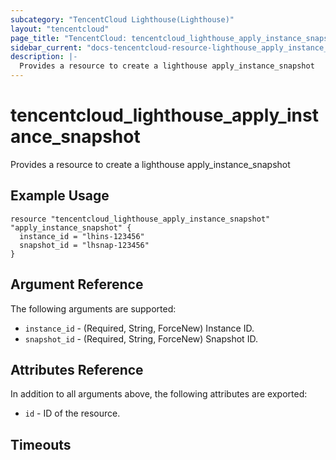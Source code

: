 ```yaml
---
subcategory: "TencentCloud Lighthouse(Lighthouse)"
layout: "tencentcloud"
page_title: "TencentCloud: tencentcloud_lighthouse_apply_instance_snapshot"
sidebar_current: "docs-tencentcloud-resource-lighthouse_apply_instance_snapshot"
description: |-
  Provides a resource to create a lighthouse apply_instance_snapshot
---
```


# tencentcloud_lighthouse_apply_instance_snapshot

Provides a resource to create a lighthouse apply_instance_snapshot

## Example Usage

```hcl
resource "tencentcloud_lighthouse_apply_instance_snapshot" "apply_instance_snapshot" {
  instance_id = "lhins-123456"
  snapshot_id = "lhsnap-123456"
}
```

## Argument Reference

The following arguments are supported:

* `instance_id` - (Required, String, ForceNew) Instance ID.
* `snapshot_id` - (Required, String, ForceNew) Snapshot ID.

## Attributes Reference

In addition to all arguments above, the following attributes are exported:

* `id` - ID of the resource.



## Timeouts

<no value>


